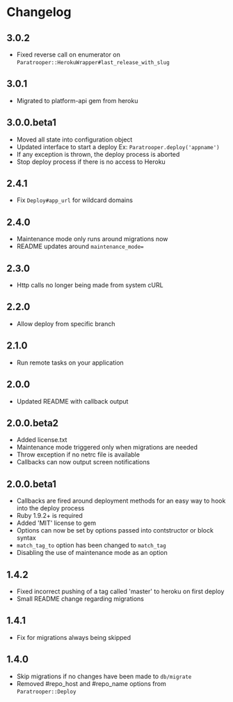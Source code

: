 # Changelog

## 3.0.2

- Fixed reverse call on enumerator on `Paratrooper::HerokuWrapper#last_release_with_slug`

## 3.0.1

- Migrated to platform-api gem from heroku

## 3.0.0.beta1

- Moved all state into configuration object
- Updated interface to start a deploy Ex: `Paratrooper.deploy('appname')`
- If any exception is thrown, the deploy process is aborted
- Stop deploy process if there is no access to Heroku

## 2.4.1

- Fix `Deploy#app_url` for wildcard domains

## 2.4.0

- Maintenance mode only runs around migrations now
- README updates around `maintenance_mode=`

## 2.3.0

- Http calls no longer being made from system cURL

## 2.2.0

- Allow deploy from specific branch

## 2.1.0

- Run remote tasks on your application

## 2.0.0

- Updated README with callback output

## 2.0.0.beta2

- Added license.txt
- Maintenance mode triggered only when migrations are needed
- Throw exception if no netrc file is available
- Callbacks can now output screen notifications

## 2.0.0.beta1

- Callbacks are fired around deployment methods for an easy way to hook into
  the deploy process
- Ruby 1.9.2+ is required
- Added 'MIT' license to gem
- Options can now be set by options passed into contstructor or block syntax
- `match_tag_to` option has been changed to `match_tag`
- Disabling the use of maintenance mode as an option

## 1.4.2

- Fixed incorrect pushing of a tag called 'master' to heroku on first deploy
- Small README change regarding migrations

## 1.4.1

- Fix for migrations always being skipped

## 1.4.0

- Skip migrations if no changes have been made to `db/migrate`
- Removed #repo_host and #repo_name options from `Paratrooper::Deploy`
